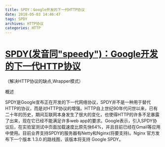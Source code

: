 ```yaml
---
title: SPDY：Google开发的下一代HTTP协议
date: 2018-05-03 14:46:47
tags: SPDY
archives: HTTP协议
categories: HTTP
---
```

# [SPDY(发音同"speedy")：Google开发的下一代HTTP协议](http://josh-persistence.iteye.com/blog/2200727)

（解决HTTP协议的缺点,Wrapper模式）

概述

SPDY是Google宣布正在开发的下一代网络协议，SPDY并不是一种用于替代HTTP的协议，而是对HTTP协议的增强。HTTP自上世纪90年代问世以来，已有二十年的历史，期间互联网本身发生了很大的变化，也使得HTTP的许多不足暴露了出来，现在它已经不能满足许多web app的要求。Google表示，引入SPDY协议后，在实验室测试中页面加载速度比原先快64%，并且目前已经在Gmail等应用中使用。目前业界支持SPDY的服务器有Netty和Nginx(将要支持)。Nginx 官方发布下一个版本 1.3.0 的路线图，该版本将支持 Google SPDY。